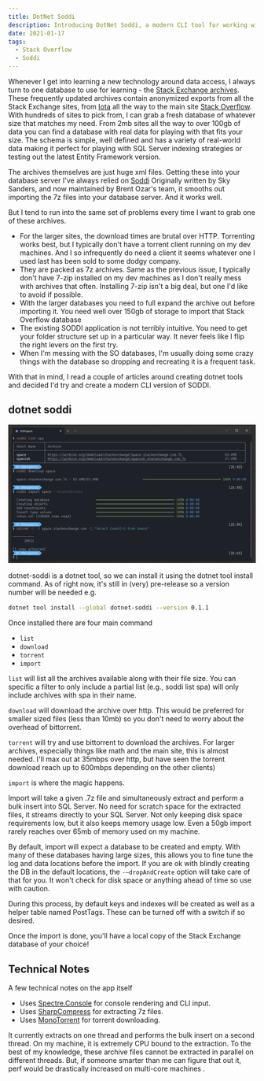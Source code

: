 ```yaml
---
title: DotNet Soddi
description: Introducing DotNet Soddi, a modern CLI tool for working with Stack Overflow archives
date: 2021-01-17
tags:
  - Stack Overflow
  - Soddi
---
```


Whenever I get into learning a new technology around data access, I always turn to one database to use for learning - the [Stack Exchange archives](https://archive.org/details/stackexchange). These frequently updated archives contain anonymized exports from all the Stack Exchange sites, from [Iota](https://iota.stackexchange.com/) all the way to the main site [Stack Overflow](https://stackoverflow.com/). With hundreds of sites to pick from, I can grab a fresh database of whatever size that matches my need. From 2mb sites all the way to over 100gb of data you can find a database with real data for playing with that fits your size. The schema is simple, well defined and has a variety of real-world data making it perfect for playing with SQL Server indexing strategies or testing out the latest Entity Framework version.

The archives themselves are just huge xml files. Getting these into your database server I've always relied on [Soddi](https://github.com/BrentOzarULTD/soddi) Originally written by Sky Sanders, and now maintained by Brent Ozar's team, it smooths out importing the 7z files into your database server. And it works well.

But I tend to run into the same set of problems every time I want to grab one of these archives.

- For the larger sites, the download times are brutal over HTTP. Torrenting works best, but I typically don't have a torrent client running on my dev machines. And I so infrequently do need a client it seems whatever one I used last has been sold to some dodgy company.
- They are packed as 7z archives. Same as the previous issue, I typically don't have 7-zip installed on my dev machines as I don't really mess with archives that often. Installing 7-zip isn't a big deal, but one I'd like to avoid if possible.
- With the larger databases you need to full expand the archive out before importing it. You need well over 150gb of storage to import that Stack Overflow database
- The existing SODDI application is not terribly intuitive. You need to get your folder structure set up in a particular way. It never feels like I flip the right levers on the first try.
- When I'm messing with the SO databases, I'm usually doing some crazy things with the database so dropping and recreating it is a frequent task.

With that in mind, I read a couple of articles around creating dotnet tools and decided I'd try and create a modern CLI version of SODDI.

## dotnet soddi

![soddi screenshot](2021-01-18-21-42-38.png)

dotnet-soddi is a dotnet tool, so we can install it using the dotnet tool install command. As of right now, it's still in (very) pre-release so a version number will be needed e.g.

```bash
dotnet tool install --global dotnet-soddi --version 0.1.1
```

Once installed there are four main command

- `list`
- `download`
- `torrent`
- `import`

`list` will list all the archives available along with their file size. You can specific a filter to only include a partial list (e.g., soddi list spa) will only include archives with spa in their name.

`download` will download the archive over http. This would be preferred for smaller sized files (less than 10mb) so you don't need to worry about the overhead of bittorrent.

`torrent` will try and use bittorrent to download the archives. For larger archives, especially things like math and the main site, this is almost needed. I'll max out at 35mbps over http, but have seen the torrent download reach up to 600mbps depending on the other clients)

`import` is where the magic happens.

Import will take a given .7z file and simultaneously extract and perform a bulk insert into SQL Server. No need for scratch space for the extracted files, it streams directly to your SQL Server. Not only keeping disk space requirements low, but it also keeps memory usage low. Even a 50gb import rarely reaches over 65mb of memory used on my machine.

By default, import will expect a database to be created and empty. With many of these databases having large sizes, this allows you to fine tune the log and data locations before the import. If you are ok with blindly creating the DB in the default locations, the `-–dropAndCreate` option will take care of that for you. It won't check for disk space or anything ahead of time so use with caution.

During this process, by default keys and indexes will be created as well as a helper table named PostTags. These can be turned off with a switch if so desired.

Once the import is done, you'll have a local copy of the Stack Exchange database of your choice!

## Technical Notes

A few technical notes on the app itself

- Uses [Spectre.Console](https://github.com/spectresystems/spectre.console) for console rendering and CLI input.
- Uses [SharpCompress](https://github.com/adamhathcock/sharpcompress) for extracting 7z files.
- Uses [MonoTorrent](https://github.com/alanmcgovern/monotorrent) for torrent downloading.

It currently extracts on one thread and performs the bulk insert on a second thread. On my machine, it is extremely CPU bound to the extraction. To the best of my knowledge, these archive files cannot be extracted in parallel on different threads. But, if someone smarter than me can figure that out it, perf would be drastically increased on multi-core machines .
